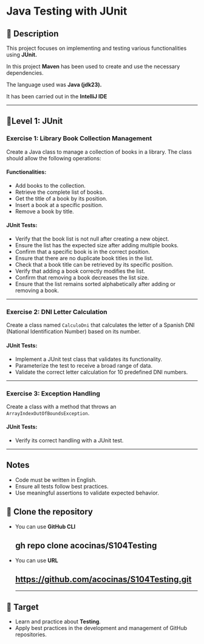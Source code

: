 # Java Testing with JUnit

 ## 📌 Description
This project focuses on implementing and testing various functionalities using **JUnit.**

In this project **Maven** has been used to create and use the necessary dependencies.

The language used was **Java (jdk23).**

It has been carried out in the **IntelliJ IDE**




---

## 📝Level 1: JUnit

### Exercise 1: Library Book Collection Management
Create a Java class to manage a collection of books in a library. The class should allow the following operations:

#### Functionalities:
- Add books to the collection.
- Retrieve the complete list of books.
- Get the title of a book by its position.
- Insert a book at a specific position.
- Remove a book by title.

#### JUnit Tests:
- Verify that the book list is not null after creating a new object.
- Ensure the list has the expected size after adding multiple books.
- Confirm that a specific book is in the correct position.
- Ensure that there are no duplicate book titles in the list.
- Check that a book title can be retrieved by its specific position.
- Verify that adding a book correctly modifies the list.
- Confirm that removing a book decreases the list size.
- Ensure that the list remains sorted alphabetically after adding or removing a book.

---

### Exercise 2: DNI Letter Calculation
Create a class named `CalculoDni` that calculates the letter of a Spanish DNI (National Identification Number) based on its number.

#### JUnit Tests:
- Implement a JUnit test class that validates its functionality.
- Parameterize the test to receive a broad range of data.
- Validate the correct letter calculation for 10 predefined DNI numbers.

---

### Exercise 3: Exception Handling
Create a class with a method that throws an `ArrayIndexOutOfBoundsException`.

#### JUnit Tests:
- Verify its correct handling with a JUnit test.

---

## Notes
- Code must be written in English.
- Ensure all tests follow best practices.
- Use meaningful assertions to validate expected behavior.

## 📝 Clone the repository

- You can use **GitHub CLI**
  ## **gh repo clone acocinas/S104Testing**
- You can use **URL**
  ## **https://github.com/acocinas/S104Testing.git**

  ---

## 🎯 Target
- Learn and practice about **Testing**.
- Apply best practices in the development and management of GitHub repositories.


